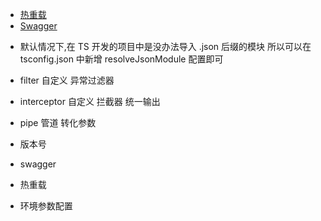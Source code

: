 - [热重载](https://docs.nestjs.cn/9/recipes?id=%e7%83%ad%e9%87%8d%e8%bd%bd)
- [Swagger](https://docs.nestjs.cn/9/recipes?id=swagger)

* 默认情况下,在 TS 开发的项目中是没办法导入 .json 后缀的模块 所以可以在 tsconfig.json 中新增 resolveJsonModule 配置即可

* filter 自定义 异常过滤器
* interceptor 自定义 拦截器 统一输出
* pipe 管道 转化参数
* 版本号
* swagger
* 热重载
* 环境参数配置
